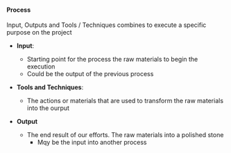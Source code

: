 #### Process 

Input, Outputs and Tools / Techniques combines to execute a specific purpose on the project 

- **Input**: 
  - Starting point for the process the raw materials to begin the execution 
  - Could be the output of the previous process

- **Tools and  Techniques**:
  - The actions or materials that are used to transform the raw materials into the ourput
- **Output**
  - The end result of our efforts. The raw materials into a polished stone 
    - Mqy be the input into another process